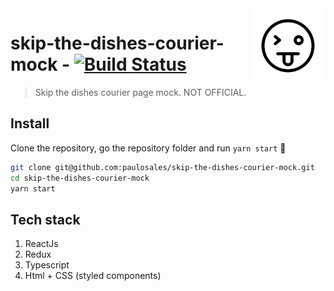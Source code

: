<img src="public/assets/mock.png" width="120" align="right" />

# skip-the-dishes-courier-mock - [![Build Status](https://travis-ci.com/paulosales/skip-the-dishes-courier-mock.svg?branch=master)](https://travis-ci.com/paulosales/skip-the-dishes-courier-mock)

> Skip the dishes courier page mock. NOT OFFICIAL.

## Install

Clone the repository, go the repository folder and run `yarn start` 🚀

```bash
git clone git@github.com:paulosales/skip-the-dishes-courier-mock.git
cd skip-the-dishes-courier-mock
yarn start
```

## Tech stack

1. ReactJs
2. Redux
3. Typescript
4. Html + CSS (styled components)
